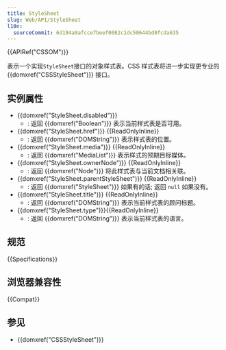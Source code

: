 ```yaml
---
title: StyleSheet
slug: Web/API/StyleSheet
l10n:
  sourceCommit: 6d194a9afcce7beef0082c1dc50644bd0fcda635
---
```


{{APIRef("CSSOM")}}

表示一个实现`StyleSheet`接口的对象样式表。CSS 样式表将进一步实现更专业的 {{domxref("CSSStyleSheet")}} 接口。

## 实例属性

- {{domxref("StyleSheet.disabled")}}
  - : 返回 {{domxref("Boolean")}} 表示当前样式表是否可用。
- {{domxref("StyleSheet.href")}} {{ReadOnlyInline}}
  - : 返回 {{domxref("DOMString")}} 表示样式表的位置。
- {{domxref("StyleSheet.media")}} {{ReadOnlyInline}}
  - : 返回 {{domxref("MediaList")}} 表示样式的预期目标媒体。
- {{domxref("StyleSheet.ownerNode")}} {{ReadOnlyInline}}
  - : 返回 {{domxref("Node")}} 将此样式表与当前文档相关联。
- {{domxref("StyleSheet.parentStyleSheet")}} {{ReadOnlyInline}}
  - : 返回 {{domxref("StyleSheet")}} 如果有的话; 返回 `null` 如果没有。
- {{domxref("StyleSheet.title")}} {{ReadOnlyInline}}
  - : 返回 {{domxref("DOMString")}} 表示当前样式表的顾问标题。
- {{domxref("StyleSheet.type")}}{{ReadOnlyInline}}
  - : 返回 {{domxref("DOMString")}} 表示当前样式表的语言。

## 规范

{{Specifications}}

## 浏览器兼容性

{{Compat}}

## 参见

- {{domxref("CSSStyleSheet")}}

